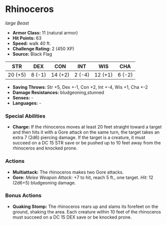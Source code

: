 # Rhinoceros

*large* *Beast*

- **Armor Class:** 11 (natural armor)
- **Hit Points:** 63 
- **Speed:** walk 40 ft.
- **Challenge Rating:** 2 (450 XP)
- **Source:** Black Flag

| STR | DEX | CON | INT | WIS | CHA |
| --- | --- | --- | --- | --- | --- |
| 20 (+5) | 8 (-1) | 14 (+2) | 2 (-4) | 12 (+1) | 6 (-2) |

- **Saving Throws**: Str +5, Dex +-1, Con +2, Int +-4, Wis +1, Cha +-2
- **Damage Resistances:** bludgeoning,stunned
- **Senses:** -
- **Languages:** -

### Special Abilities

- **Charge:** If the rhinoceros moves at least 20 feet straight toward a target and then hits it with a Gore attack on the same turn, the target takes an extra 7 (2d6) piercing damage. If the target is a creature, it must succeed on a DC 15 STR save or be pushed up to 10 feet away from the rhinoceros and knocked prone.

### Actions

- **Multiattack:** The rhinoceros makes two Gore attacks.
- **Gore:** _Melee Weapon Attack:_ +7 to hit, reach 5 ft., one target. _Hit:_ 12 (2d6+5) bludgeoning damage.

### Bonus Actions

- **Quaking Stomp:** The rhinoceros rears up and slams its forefeet on the ground, shaking the area. Each creature within 10 feet of the rhinoceros must succeed on a DC 15 DEX save or be knocked prone.

